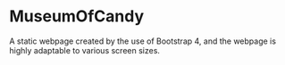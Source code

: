 # MuseumOfCandy
A static webpage created by the use of Bootstrap 4, and the webpage is highly adaptable to various screen sizes.
